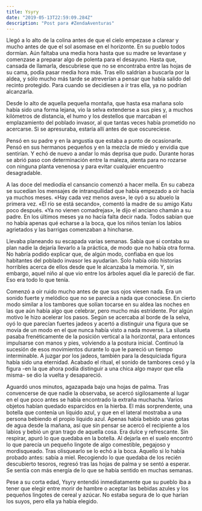 ```yaml
---
title: Ysyry
date: "2019-05-13T22:59:09.284Z"
description: "Post para #ZendaAventuras"
---
```


Llegó a lo alto de la colina antes de que el cielo empezase a clarear y mucho
antes de que el sol asomase en el horizonte. En su pueblo todos dormían. Aún
faltaba una media hora hasta que su madre se levantase y comenzase a preparar algo de polenta para el desayuno. Hasta que, cansada de llamarla, descubriese que no se
encontraba entre las hojas de su cama, podía pasar media hora más. Tras ello
saldrían a buscarla por la aldea, y sólo mucho más tarde se atreverían a
pensar que había salido del recinto protegido. Para cuando se decidiesen a ir tras ella, ya no podrían alcanzarla.
 
Desde lo alto de aquella pequeña montaña, que hasta esa mañana solo había
sido una forma lejana, vio la selva extenderse a sus pies y, a muchos kilómetros de distancia, el humo y los destellos que marcaban el emplazamiento del poblado invasor, al que
tantas veces había prometido no acercarse. Si se apresuraba, estaría allí
antes de que oscureciese.
  
Pensó en su padre y en la angustia que estaba a punto de
ocasionarle. Pensó en sus hermanos pequeños y en la mezcla de miedo y envidia
que sentirían. Y echó de nuevo a
andar lo más deprisa que pudo. Durante horas se abrió paso con determinación
entre la maleza, atenta para no rozarse con ninguna planta venenosa y para
evitar cualquier encuentro desagradable.

A las doce del mediodía el cansancio comenzó a hacer mella. En su cabeza se
sucedían los mensajes de intranquilidad que había empezado a oir hacía ya
muchos meses. «Hay cada vez menos aves», le oyó a su abuelo la primera vez. «El
río se está secando», comentó la madre de su amigo Katu poco después. «Ya
no vienen comadrejas», le dijo el anciano chamán a su padre. En los últimos meses ya
no hacía falta decir nada. Todos sabían que no había apenas qué echarse a
la boca, que los niños tenían los labios agrietados y las barrigas comenzaban 
a hincharse.

Llevaba planeando su escapada varias semanas. Sabía que si contaba su plan
nadie la dejaría llevarlo a la práctica, de modo que no había otra forma. No
habría podido explicar que, de algún modo, confiaba en que los habitantes del poblado
invasor les ayudarían. Solo había oído historias horribles acerca de ellos desde que le alcanzaba la memoria. Y, sin embargo, aquel niño al que vio entre los árboles aquel día le pareció de fiar. Eso era todo lo que tenía.

Comenzó a oir ruido mucho antes de que sus ojos viesen nada. Era un
sonido fuerte y melódico que no se parecía a nada que conociese. En cierto
modo similar a los tambores
que solían tocarse en su aldea las noches en las que aún había algo que
celebrar, pero mucho más estridente. Por algún motivo le
hizo acelerar los pasos. Según se acercaba al borde de la selva, oyó lo que parecían fuertes jadeos y acertó a distinguir una
figura que se movía de un modo en el que nunca había visto a nada
moverse. La silueta pasaba frenéticamente de la posición vertical a la
horizontal, para entonces impulsarse con manos y pies, volviendo a la
postura inicial. Continuó la sucesión de esos movimientos durante lo que le
pareció un tiempo interminable. A juzgar por los jadeos, también para la
desquiciada figura había sido una eternidad. Acabado el ritual, el sonido de tambores cesó y la figura -en la que ahora podía distinguir a una chica algo mayor que
ella misma- se dio la vuelta y desapareció.

Aguardó unos minutos, agazapada bajo una hojas de palma. Tras convencerse
de que nadie la observaba, se acercó sigilosamente al lugar en el
que poco antes se había encontrado la extraña muchacha. Varios objetos habían quedado
esparcidos en la hierba. El más sorprendente, una botella que contenía un
líquido azul, y que en el lateral mostraba a una persona bebiendo el propio
líquido azul. Apenas había bebido unas gotas de agua desde la mañana, así que
sin pensar se acercó el recipiente a los labios y bebió un gran trago de aquella cosa. Era dulce y
refrescante. Sin respirar, apuró lo que quedaba en la botella.
Al dejarla en el suelo encontró lo que parecía un pequeño lingote de
algo comestible, pegajoso y mordisqueado. Tras olisquearlo se lo echó a la
boca. Aquello si lo había probado antes: sabía a miel. Recogiendo lo que quedaba de los
recién descubierto tesoros, regresó tras las hojas de palma y se sentó a
esperar. Se sentía con más energía de lo que se había sentido en muchas
semanas.

Pese a su corta edad, Ysyry entendió inmediatamente que su pueblo iba a tener que
elegir entre morir de hambre o aceptar las bebidas azules y los pequeños
lingotes de cereal y azúcar. No estaba segura de lo que harían los suyos, pero ella ya había elegido.

